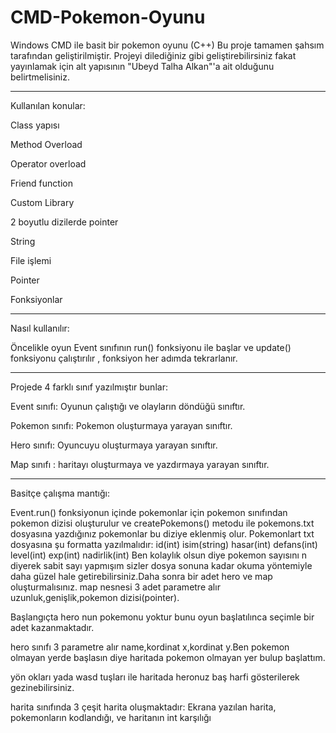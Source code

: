 # CMD-Pokemon-Oyunu
Windows CMD ile basit bir pokemon oyunu (C++)
Bu proje tamamen şahsım tarafından geliştirilmiştir.
Projeyi dilediğiniz gibi geliştirebilirsiniz fakat yayınlamak için alt yapısının "Ubeyd Talha Alkan"'a ait olduğunu belirtmelisiniz.

--------------------
Kullanılan konular:

Class yapısı

Method Overload

Operator overload

Friend function

Custom Library

2 boyutlu dizilerde pointer

String

File işlemi

Pointer

Fonksiyonlar


---------------------
Nasıl kullanılır:

Öncelikle oyun Event sınıfının run() fonksiyonu ile başlar ve update() fonksiyonu çalıştırılır , fonksiyon her adımda tekrarlanır.

-----------------------------------------------------------------------
Projede 4 farklı sınıf yazılmıştır bunlar:

Event sınıfı: Oyunun çalıştığı ve olayların döndüğü sınıftır.

Pokemon sınıfı: Pokemon oluşturmaya yarayan sınıftır.

Hero sınıfı: Oyuncuyu oluşturmaya yarayan sınıftır.

Map sınıfı : haritayı oluşturmaya ve yazdırmaya yarayan sınıftır.

---------------------------------------------------------------------------
Basitçe çalışma mantığı:

Event.run() fonksiyonun içinde pokemonlar için pokemon sınıfından pokemon dizisi oluşturulur ve createPokemons() metodu ile pokemons.txt dosyasına yazdığınız pokemonlar bu diziye eklenmiş olur. 
Pokemonlart txt dosyasına şu formatta yazılmalıdır: id(int) isim(string) hasar(int) defans(int) level(int) exp(int) nadirlik(int)
Ben kolaylık olsun diye pokemon sayısını n diyerek sabit sayı yapmışım sizler dosya sonuna kadar okuma yöntemiyle daha güzel hale getirebilirsiniz.Daha sonra bir adet hero  ve map oluşturmalısınız.
map nesnesi 3 adet parametre alır uzunluk,genişlik,pokemon dizisi(pointer).

Başlangıçta hero nun pokemonu yoktur bunu oyun başlatılınca seçimle bir adet kazanmaktadır.

hero sınıfı 3 parametre alır name,kordinat x,kordinat y.Ben pokemon olmayan yerde başlasın diye haritada pokemon olmayan yer bulup başlattım.

yön okları yada wasd tuşları ile haritada heronuz baş harfi gösterilerek gezinebilirsiniz.

harita sınıfında 3 çeşit harita oluşmaktadır: Ekrana yazılan harita, pokemonların kodlandığı, ve haritanın int karşılığı

 
